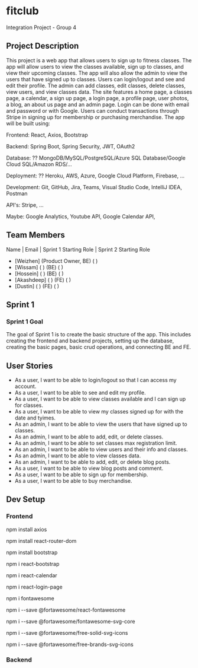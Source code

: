# fitclub
Integration Project - Group 4

## Project Description

This project is a web app that allows users to sign up to fitness classes. The app will allow users to view the classes available, sign up to classes, and view their upcoming classes. The app will also allow the admin to view the users that have signed up to classes. Users can login/logout and see and edit their profile. The admin can add classes, edit classes, delete classes, view users, and view classes data. The site features a home page, a classes page, a calendar, a sign up page, a login page, a profile page, user photos, a blog, an about us page and an admin page. Login can be done with email and password or with Google. Users can conduct transactions through Stripe in signing up for membership or purchasing merchandise. The app will be built using:

Frontend: React, Axios, Bootstrap

Backend: Spring Boot, Spring Security, JWT, OAuth2

Database: ?? MongoDB/MySQL/PostgreSQL/Azure SQL Database/Google Cloud SQL/Amazon RDS/...

Deployment: ?? Heroku, AWS, Azure, Google Cloud Platform, Firebase, ...

Development: Git, GitHub, Jira, Teams, Visual Studio Code, IntelliJ IDEA, Postman

API's: Stripe, ...

Maybe: Google Analytics, Youtube API, Google Calendar API,


## Team Members

Name | Email | Sprint 1 Starting Role | Sprint 2 Starting Role
- [Weizhen]     (Product Owner, BE) ( )
- [Wissam]      ( ) (BE) ( )
- [Hossein]     ( ) (BE) ( )
- [Akashdeep]   ( ) (FE) ( )
- [Dustin]      ( ) (FE) ( )

## Sprint 1

### Sprint 1 Goal

The goal of Sprint 1 is to create the basic structure of the app. This includes creating the frontend and backend projects, setting up the database, creating the basic pages, basic crud operations, and connecting BE and FE.

## User Stories

- As a user, I want to be able to login/logout so that I can access my account.
- As a user, I want to be able to see and edit my profile.
- As a user, I want to be able to view classes available and I can sign up for classes.
- As a user, I want to be able to view my classes signed up for with the date and tyimes.
- As an admin, I want to be able to view the users that have signed up to classes.
- As an admin, I want to be able to add, edit, or delete classes.
- As an admin, I want to be able to set classes max registration limit.
- As an admin, I want to be able to view users and their info and classes.
- As an admin, I want to be able to view classes data.
- As an admin, I want to be able to add, edit, or delete blog posts.
- As a user, I want to be able to view blog posts and comment.
- As a user, I want to be able to sign up for membership.
- As a user, I want to be able to buy merchandise.

## Dev Setup

### Frontend

npm install axios

npm install react-router-dom

npm install bootstrap

npm i react-bootstrap

npm i react-calendar

npm i react-login-page

npm i fontawesome

npm i --save @fortawesome/react-fontawesome

npm i --save @fortawesome/fontawesome-svg-core

npm i --save @fortawesome/free-solid-svg-icons

npm i --save @fortawesome/free-brands-svg-icons


### Backend